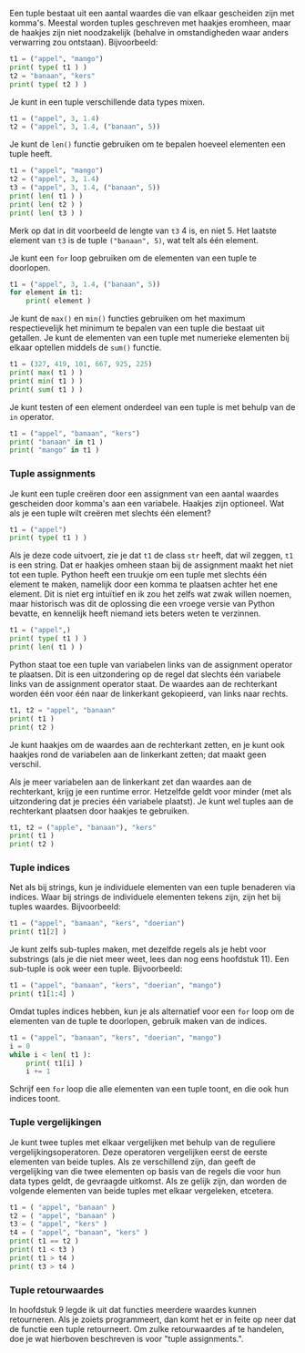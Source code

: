 Een tuple bestaat uit een aantal waardes die van elkaar gescheiden zijn
met komma's. Meestal worden tuples geschreven met haakjes eromheen, maar
de haakjes zijn niet noodzakelijk (behalve in omstandigheden waar anders
verwarring zou ontstaan). Bijvoorbeeld:

```python
t1 = ("appel", "mango")
print( type( t1 ) )
t2 = "banaan", "kers"
print( type( t2 ) )
```

Je kunt in een tuple verschillende data types mixen.

```python
t1 = ("appel", 3, 1.4)
t2 = ("appel", 3, 1.4, ("banaan", 5))
```

Je kunt de `len()` functie gebruiken om te bepalen hoeveel elementen een
tuple heeft.

```python
t1 = ("appel", "mango")
t2 = ("appel", 3, 1.4)
t3 = ("appel", 3, 1.4, ("banaan", 5))
print( len( t1 ) )
print( len( t2 ) )
print( len( t3 ) )
```

Merk op dat in dit voorbeeld de lengte van `t3` 4 is, en niet 5. Het
laatste element van `t3` is de tuple `("banaan", 5)`, wat telt als één
element.

Je kunt een `for` loop gebruiken om de elementen van een tuple te
doorlopen.

```python
t1 = ("appel", 3, 1.4, ("banaan", 5))
for element in t1:
    print( element )
```

Je kunt de `max()` en `min()` functies gebruiken om het maximum
respectievelijk het minimum te bepalen van een tuple die bestaat uit
getallen. Je kunt de elementen van een tuple met numerieke elementen bij
elkaar optellen middels de `sum()` functie.

```python
t1 = (327, 419, 101, 667, 925, 225)
print( max( t1 ) )
print( min( t1 ) )
print( sum( t1 ) )
```

Je kunt testen of een element onderdeel van een tuple is met behulp van
de `in` operator.

```python
t1 = ("appel", "banaan", "kers")
print( "banaan" in t1 )
print( "mango" in t1 )
```

### Tuple assignments

Je kunt een tuple creëren door een assignment van een aantal waardes
gescheiden door komma's aan een variabele. Haakjes zijn optioneel. Wat
als je een tuple wilt creëren met slechts één element?

```python
t1 = ("appel")
print( type( t1 ) )
```

Als je deze code uitvoert, zie je dat `t1` de class `str` heeft, dat wil
zeggen, `t1` is een string. Dat er haakjes omheen staan bij de
assignment maakt het niet tot een tuple. Python heeft een truukje om een
tuple met slechts één element te maken, namelijk door een komma te
plaatsen achter het ene element. Dit is niet erg intuïtief en ik zou het
zelfs wat zwak willen noemen, maar historisch was dit de oplossing die
een vroege versie van Python bevatte, en kennelijk heeft niemand iets
beters weten te verzinnen.

```python
t1 = ("appel",)
print( type( t1 ) )
print( len( t1 ) )
```

Python staat toe een tuple van variabelen links van de assignment
operator te plaatsen. Dit is een uitzondering op de regel dat slechts
één variabele links van de assignment operator staat. De waardes aan de
rechterkant worden één voor één naar de linkerkant gekopieerd, van links
naar rechts.

```python
t1, t2 = "appel", "banaan"
print( t1 )
print( t2 )
```

Je kunt haakjes om de waardes aan de rechterkant zetten, en je kunt ook
haakjes rond de variabelen aan de linkerkant zetten; dat maakt geen
verschil.

Als je meer variabelen aan de linkerkant zet dan waardes aan de
rechterkant, krijg je een runtime error. Hetzelfde geldt voor minder
(met als uitzondering dat je precies één variabele plaatst). Je kunt wel
tuples aan de rechterkant plaatsen door haakjes te gebruiken.

```python
t1, t2 = ("apple", "banaan"), "kers"
print( t1 )
print( t2 )
```

### Tuple indices

Net als bij strings, kun je individuele elementen van een tuple
benaderen via indices. Waar bij strings de individuele elementen tekens
zijn, zijn het bij tuples waardes. Bijvoorbeeld:

```python
t1 = ("appel", "banaan", "kers", "doerian")
print( t1[2] )
```

Je kunt zelfs sub-tuples maken, met dezelfde regels als je hebt voor
substrings (als je die niet meer weet, lees dan nog eens hoofdstuk
11).
Een sub-tuple is ook weer een tuple. Bijvoorbeeld:

```python
t1 = ("appel", "banaan", "kers", "doerian", "mango")
print( t1[1:4] )
```

Omdat tuples indices hebben, kun je als alternatief voor een `for` loop
om de elementen van de tuple te doorlopen, gebruik maken van de indices.

```python
t1 = ("appel", "banaan", "kers", "doerian", "mango")
i = 0
while i < len( t1 ):
    print( t1[i] )
    i += 1
```

Schrijf een `for` loop die alle elementen van een tuple toont, en die
ook hun indices toont.

### Tuple vergelijkingen

Je kunt twee tuples met elkaar vergelijken met behulp van de reguliere
vergelijkingsoperatoren. Deze operatoren vergelijken eerst de eerste
elementen van beide tuples. Als ze verschillend zijn, dan geeft de
vergelijking van die twee elementen op basis van de regels die voor hun
data types geldt, de gevraagde uitkomst. Als ze gelijk zijn, dan worden
de volgende elementen van beide tuples met elkaar vergeleken, etcetera.

```python
t1 = ( "appel", "banaan" )
t2 = ( "appel", "banaan" )
t3 = ( "appel", "kers" )
t4 = ( "appel", "banaan", "kers" )
print( t1 == t2 )
print( t1 < t3 )
print( t1 > t4 )
print( t3 > t4 )
```

### Tuple retourwaardes

In hoofdstuk
9
legde ik uit dat functies meerdere waardes kunnen retourneren. Als je
zoiets programmeert, dan komt het er in feite op neer dat de functie een
tuple retourneert. Om zulke retourwaardes af te handelen, doe je wat
hierboven beschreven is voor "tuple assignments.".
